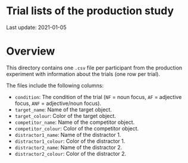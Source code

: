 Trial lists of the production study
================

Last update: 2021-01-05

# Overview

This directory contains one `.csv` file per participant from the
production experiment with information about the trials (one row per
trial).

The files include the following columns:

-   `condition`: The condition of the trial (`NF` = noun focus, `AF` =
    adjective focus, `ANF` = adjective/noun focus).
-   `target_name`: Name of the target object.
-   `target_colour`: Color of the target object.
-   `competitor_name`: Name of the competitor object.
-   `competitor_colour`: Color of the competitor object.
-   `distractor1_name`: Name of the distractor 1.
-   `distractor1_colour`: Color of the distractor 1.
-   `distractor2_name`: Name of the distractor 2.
-   `distractor2_colour`: Color of the distractor 2.
